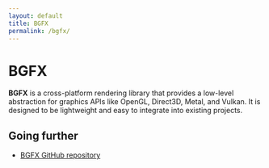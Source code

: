 ```yaml
---
layout: default
title: BGFX
permalink: /bgfx/
---
```


# BGFX

**BGFX** is a cross-platform rendering library that provides a low-level abstraction for graphics APIs like OpenGL, Direct3D, Metal, and Vulkan. It is designed to be lightweight and easy to integrate into existing projects.

## Going further

- [BGFX GitHub repository](https://github.com/bkaradzic/bgfx)